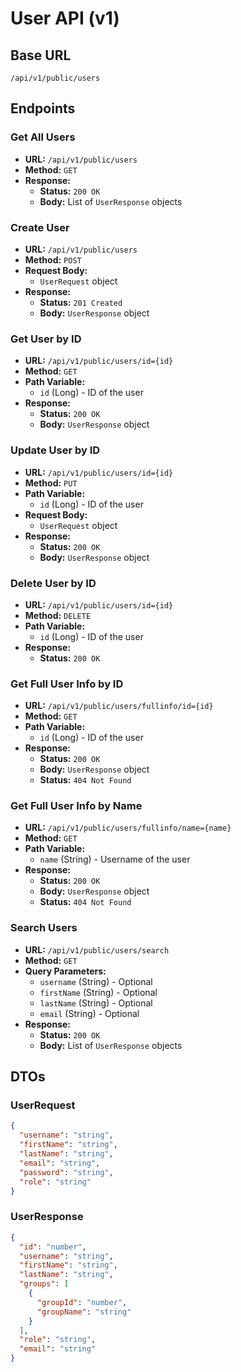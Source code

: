 # User API (v1)

## Base URL
`/api/v1/public/users`

## Endpoints

### Get All Users

- **URL:** `/api/v1/public/users`
- **Method:** `GET`
- **Response:**
  - **Status:** `200 OK`
  - **Body:** List of `UserResponse` objects

### Create User

- **URL:** `/api/v1/public/users`
- **Method:** `POST`
- **Request Body:**
  - `UserRequest` object
- **Response:**
  - **Status:** `201 Created`
  - **Body:** `UserResponse` object

### Get User by ID

- **URL:** `/api/v1/public/users/id={id}`
- **Method:** `GET`
- **Path Variable:**
  - `id` (Long) - ID of the user
- **Response:**
  - **Status:** `200 OK`
  - **Body:** `UserResponse` object

### Update User by ID

- **URL:** `/api/v1/public/users/id={id}`
- **Method:** `PUT`
- **Path Variable:**
  - `id` (Long) - ID of the user
- **Request Body:**
  - `UserRequest` object
- **Response:**
  - **Status:** `200 OK`
  - **Body:** `UserResponse` object

### Delete User by ID

- **URL:** `/api/v1/public/users/id={id}`
- **Method:** `DELETE`
- **Path Variable:**
  - `id` (Long) - ID of the user
- **Response:**
  - **Status:** `200 OK`

### Get Full User Info by ID

- **URL:** `/api/v1/public/users/fullinfo/id={id}`
- **Method:** `GET`
- **Path Variable:**
  - `id` (Long) - ID of the user
- **Response:**
  - **Status:** `200 OK`
  - **Body:** `UserResponse` object
  - **Status:** `404 Not Found`

### Get Full User Info by Name

- **URL:** `/api/v1/public/users/fullinfo/name={name}`
- **Method:** `GET`
- **Path Variable:**
  - `name` (String) - Username of the user
- **Response:**
  - **Status:** `200 OK`
  - **Body:** `UserResponse` object
  - **Status:** `404 Not Found`

### Search Users

- **URL:** `/api/v1/public/users/search`
- **Method:** `GET`
- **Query Parameters:**
  - `username` (String) - Optional
  - `firstName` (String) - Optional
  - `lastName` (String) - Optional
  - `email` (String) - Optional
- **Response:**
  - **Status:** `200 OK`
  - **Body:** List of `UserResponse` objects

## DTOs

### UserRequest

```json
{
  "username": "string",
  "firstName": "string",
  "lastName": "string",
  "email": "string",
  "password": "string",
  "role": "string"
}
```

### UserResponse

```json
{
  "id": "number",
  "username": "string",
  "firstName": "string",
  "lastName": "string",
  "groups": [
    {
      "groupId": "number",
      "groupName": "string"
    }
  ],
  "role": "string",
  "email": "string"
}
```